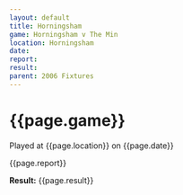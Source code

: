 ```yaml
---
layout: default
title: Horningsham
game: Horningsham v The Min
location: Horningsham
date: 
report: 
result: 
parent: 2006 Fixtures
---
```


# {{page.game}}

Played at {{page.location}} on {{page.date}}

{{page.report}}

**Result:** {{page.result}}
